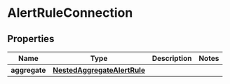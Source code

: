

# AlertRuleConnection


## Properties

Name | Type | Description | Notes
------------ | ------------- | ------------- | -------------
**aggregate** | [**NestedAggregateAlertRule**](NestedAggregateAlertRule.md) |  | 



